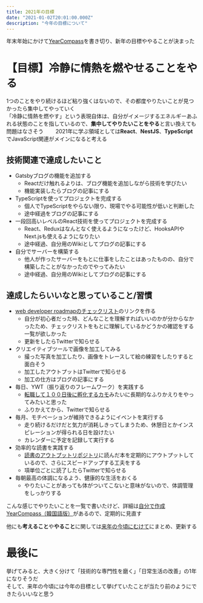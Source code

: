 ```yaml
---
title: 2021年の目標
date: "2021-01-02T20:01:00.000Z"
description: "今年の目標について"
---
```


年末年始にかけて[YearCompass](https://yearcompass.com/)を書き切り、新年の目標ややることが決まった  

# 【目標】冷静に情熱を燃やせることをやる
1つのことをやり続けるほど粘り強くはないので、その都度やりたいことが見つかったら集中してやっていく  
「冷静に情熱を燃やす」という表現自体は、自分がイメージするエネルギーあふれる状態のことを指しているので、**集中してやりたいことをやる**と言い換えても問題はなさそう　　
2021年に学ぶ領域としては**React**、**NestJS**、**TypeScript**でJavaScript関連がメインになると考える

## 技術関連で達成したいこと
- Gatsbyブログの機能を追加する
  - Reactだけ触れるよりは、ブログ機能を追加しながら技術を学びたい
  - 機能実装したらブログの記事にする
- TypeScriptを使ってプロジェクトを完成する
  - 個人でTypeScriptをやらない限り、現場でやる可能性が低いと判断した
  - 途中経過をブログの記事にする
- 一段回高いレベルのReact技術を使ってプロジェクトを完成する
  - React、Reduxはなんとなく使えるようになったけど、HooksAPIやNext.jsも使えるようになりたい
  - 途中経過、自分用のWikiとしてブログの記事にする
- 自分でサーバーを構築する
  - 他人が作ったサーバーをもとに仕事をしたことはあったものの、自分で構築したことがなかったのでやってみたい
  - 途中経過、自分用のWikiとしてブログの記事にする

## 達成したらいいなと思っていること/習慣
- [web developer roadmapのチェックリスト](https://github.com/LeeDDHH/web-developer-roadmap-link-list/blob/main/frontend/list.md)のリンクを作る
  - 自分が初心者だった時、どんなことを理解すればいいのかが分からなかったため、チェックリストをもとに理解しているかどうかの確認をする一覧が欲しかった
  - 更新をしたらTwitterで知らせる
- クリエイティブツールで画像を加工してみる
  - 撮った写真を加工したり、画像をトレースして絵の練習をしたりすると面白そう
  - 加工したアウトプットはTwitterで知らせる
  - 加工の仕方はブログの記事にする
- 毎日、YWT（振り返りのフレームワーク）を実践する
  - [転職して１００日後に孵化するカモ](https://twitter.com/camomile_cafe/status/1260877545299312640)みたいに長期的なふりかえりをやってみたいと思った
  - ふりかえてから、Twitterで知らせる
- 毎月、モチベーションが維持できるようにイベントを実行する
  - 走り続けるだけだと気力が消耗しきってしまうため、休憩日とかインスピレーションが得られる日を設けたい
  - カレンダーに予定を記録して実行する
- 効率的な読書を実践する
  - [読書のアウトプットリポジトリ](https://github.com/LeeDDHH/book-output)に読んだ本を定期的にアウトプットしているので、さらにスピードアップする工夫をする
  - 項単位ごとに読了したらTwitterで知らせる
- 毎朝最高の体調になるよう、健康的な生活をおくる
  - やりたいことがあっても体がついてこないと意味がないので、体調管理をしっかりする

こんな感じでやりたいことを一覧で書いたけど、詳細は[自分で作成YearCompass（韓国語版）](https://github.com/LeeDDHH/2021-plan/blob/main/ko-KR-YearCompass-booklet-A4-fillable(2020-12-30).pdf)があるので、定期的に見直す

他にも**考えること**や**やること**に関しては[来年の今頃にむけて](https://github.com/LeeDDHH/2021-plan/blob/main/year-schedule.md)にまとめ、更新する

# 最後に
挙げてみると、大きく分けて「技術的な専門性を磨く」「日常生活の改善」の1年になりそうだ  
そして、来年の今頃には今年の目標として挙げていたことが当たり前のようにできたらいいなと思う
